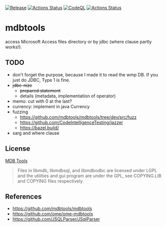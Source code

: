 [![Release](https://jitpack.io/v/umjammer/vavi-sql-mdb.svg)](https://jitpack.io/#umjammer/vavi-sql-mdb)
[![Actions Status](https://github.com/umjammer/vavi-sql-mdb/workflows/Java%20CI/badge.svg)](https://github.com/umjammer/vavi-sql-mdb/actions)
[![CodeQL](https://github.com/umjammer/vavi-sql-mdb/actions/workflows/codeql-analysis.yml/badge.svg)](https://github.com/umjammer/vavi-sql-mdb/actions/workflows/codeql-analysis.yml)
[![Actions Status](https://github.com/umjammer/vavi-sql-mdb/workflows/Java%20CI/badge.svg)](https://github.com/umjammer/vavi-sql-mdb/actions)

# mdbtools

access Microsoft Access files directory or by jdbc (where clause partly works!).

## TODO

 * don't forget the purpose, because I made it to read the wmp DB.
  If you just do JDBC, Type 1 is fine.
 * ~~jdbc-nize~~
   * ~~prepared statement~~
   * details (metadata, implementation of operator)
 * memo: cut with 0 at the last?
 * currency: implement in java Currency
 * fuzzing
   * https://github.com/mdbtools/mdbtools/tree/dev/src/fuzz
   * https://github.com/CodeIntelligenceTesting/jazzer
   * https://bazel.build/
 * sarg and where clause

## License

[MDB Tools](https://github.com/mdbtools/mdbtools)

> Files in libmdb, libmdbsql, and libmdbodbc are licensed under LGPL and the utilities and gui program are under the GPL, see COPYING.LIB and COPYING files respectively.

## References

 * https://github.com/mdbtools/mdbtools
 * https://github.com/ome/ome-mdbtools
 * https://github.com/JSQLParser/JSqlParser